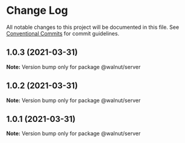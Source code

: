 # Change Log

All notable changes to this project will be documented in this file.
See [Conventional Commits](https://conventionalcommits.org) for commit guidelines.

## 1.0.3 (2021-03-31)

**Note:** Version bump only for package @walnut/server





## 1.0.2 (2021-03-31)

**Note:** Version bump only for package @walnut/server





## 1.0.1 (2021-03-31)

**Note:** Version bump only for package @walnut/server

